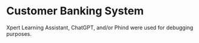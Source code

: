 # Customer Banking System

Xpert Learning Assistant, ChatGPT, and/or Phind were used for debugging purposes.
